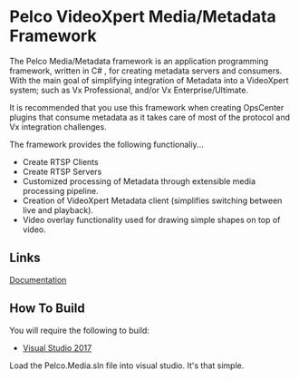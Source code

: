 # Pelco VideoXpert Media/Metadata Framework

The Pelco Media/Metadata framework is an application programming framework, written in C#
, for creating metadata servers and consumers. With the main goal of simplifying integration
of Metadata into a VideoXpert system; such as Vx Professional, and/or Vx Enterprise/Ultimate.

It is recommended that you use this framework when creating OpsCenter plugins that consume
metadata as it takes care of most of the protocol and Vx integration challenges.

The framework provides the following functionaliy...

- Create RTSP Clients
- Create RTSP Servers
- Customized processing of Metadata through extensible media processing pipeline.
- Creation of VideoXpert Metadata client (simplifies switching between live and playback).
- Video overlay functionality used for drawing simple shapes on top of video.

## Links
[Documentation](https://github.com/pelcointegrations/Pelco-Media/wiki/Pelco-VideoXpert-Media-Metadata-Framework)

## How To Build

You will require the following to build:
- [Visual Studio 2017](https://imagine.microsoft.com/en-us/Catalog/Product/530)

Load the Pelco.Media.sln file into visual studio.  It's that simple.
